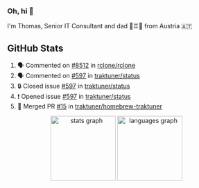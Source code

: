 ### Oh, hi 👋

I'm Thomas, Senior IT Consultant and dad 👶♊️👶 from Austria 🇦🇹

<!--
**traktuner/traktuner** is a ✨ _special_ ✨ repository because its `README.md` (this file) appears on your GitHub profile.

Here are some ideas to get you started:

- 🔭 I’m currently working on ...
- 🌱 I’m currently learning ...
- 👯 I’m looking to collaborate on ...
- 🤔 I’m looking for help with ...
- 💬 Ask me about ...
- 📫 How to reach me: ...
- 😄 Pronouns: ...
- ⚡ Fun fact: ...
-->

</div>

## GitHub Stats
<!--START_SECTION:activity-->
1. 🗣 Commented on [#8512](https://github.com/rclone/rclone/issues/8512#issuecomment-2911062989) in [rclone/rclone](https://github.com/rclone/rclone)
2. 🗣 Commented on [#597](https://github.com/traktuner/status/issues/597#issuecomment-2903172946) in [traktuner/status](https://github.com/traktuner/status)
3. 🔒 Closed issue [#597](https://github.com/traktuner/status/issues/597) in [traktuner/status](https://github.com/traktuner/status)
4. ❗ Opened issue [#597](https://github.com/traktuner/status/issues/597) in [traktuner/status](https://github.com/traktuner/status)
5. 🎉 Merged PR [#15](https://github.com/traktuner/homebrew-traktuner/pull/15) in [traktuner/homebrew-traktuner](https://github.com/traktuner/homebrew-traktuner)
<!--END_SECTION:activity-->

<div align="center">
  <img src="https://github-readme-stats.vercel.app/api?username=traktuner&hide_title=false&hide_rank=false&show_icons=true&include_all_commits=true&count_private=true&disable_animations=false&theme=dracula&locale=en&hide_border=false&order=1" height="150" alt="stats graph"  />
  <img src="https://github-readme-stats.vercel.app/api/top-langs?username=traktuner&locale=en&hide_title=false&layout=compact&card_width=320&langs_count=5&theme=dracula&hide_border=false&order=2" height="150" alt="languages graph"  />
</div>
